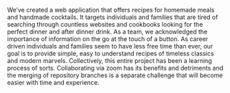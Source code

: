 <Mix-and-Fix>

We’ve created a web application that offers recipes for homemade meals and handmade cocktails.  It targets individuals and families that are tired of searching through countless websites and cookbooks looking for the perfect dinner and after dinner drink.  As a team, we acknowledged the importance of information on the go at the touch of a button.  As career driven individuals and families seem to have less free time than ever, our goal is to provide simple, easy to understand recipes of timeless classics and modern marvels.  Collectively, this entire project has been a learning process of sorts.  Collaborating via zoom has its benefits and detriments and the merging of repository branches is a separate challenge that will become easier with time and experience.    
